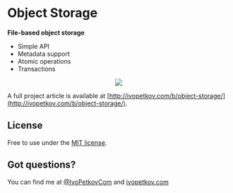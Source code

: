 # Object Storage

**File-based object storage**

- Simple API
- Metadata support
- Atomic operations
- Transactions

<p align="center">
<img src="http://ivopetkov.github.io/objectStorage/poster.jpg" style="max-width:100%;">
</p>

A full project article is available at [http://ivopetkov.com/b/object-storage/](http://ivopetkov.com/b/object-storage/).

## License
Free to use under the [MIT license](http://opensource.org/licenses/MIT).

## Got questions?
You can find me at [@IvoPetkovCom](https://twitter.com/IvoPetkovCom) and [ivopetkov.com](http://ivopetkov.com)